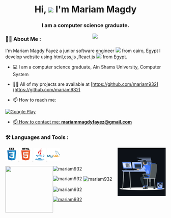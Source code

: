 <h1 align="center">Hi,
    <img src="https://media.giphy.com/media/hvRJCLFzcasrR4ia7z/giphy.gif" width="30px" > I'm Mariam Magdy</h1>
<h3 align="center">I am a computer science graduate.</h3>

<img align='right' src="https://media.giphy.com/media/6xpBQeimnN5QKT29oQ/giphy.gif" width="230">


### :man_technologist: About Me :
I'm Mariam Magdy Fayez a junior software engineer <img src="https://media.giphy.com/media/WUlplcMpOCEmTGBtBW/giphy.gif" width="30">
from cairo, Egypt I develop website using html,css,js ,React js
 <img src="https://media.giphy.com/media/WUlplcMpOCEmTGBtBW/giphy.gif" width="30"> from Egypt.
- 💻 I am a computer science graduate, Ain Shams University, Computer System


- 👨‍💻 All of my projects are available at [https://github.com/mariam932](https://github.com/mariam932)

 - :mailbox: How to reach me: 
</a> 

 <a href="http://linkedin.com/in/mariam-magdy-767a48259" target="_blank"><img alt="Google Play" src="https://img.shields.io/badge/linkedin-0077b5.svg?style=for-the-badge&logo=linkedin&logoColor=white" />

<!--  - [![Linkedin Badge](https://img.shields.io/badge/-linkedln-blue?style=flat&logo=Linkedin&logoColor=white)](https://www.linkedin.com/in/mohammad-khaled-907315190/) -->

- 📫 How to contact me: **mariammagdyfayez@gmail.com**

### :hammer_and_wrench: Languages and Tools :

<img align="right" src="https://raw.githubusercontent.com/SubhadeepZilong/SubhadeepZilong/main/icons/animation_500_kxa883sd.gif" alt="Unfortunately I didn't find the author of the pic, feel to open a pull request if found" width="30%" />





<p align="left"> <a href="https://www.w3schools.com/css/" target="_blank" rel="noreferrer"> <img src="https://raw.githubusercontent.com/devicons/devicon/master/icons/css3/css3-original-wordmark.svg" alt="css3" width="40" height="40"/> </a>  <a href="https://www.w3.org/html/" target="_blank" rel="noreferrer"> <img src="https://raw.githubusercontent.com/devicons/devicon/master/icons/html5/html5-original-wordmark.svg" alt="html5" width="40" height="40"/> </a> <a href="https://www.java.com" target="_blank" rel="noreferrer"> <img src="https://raw.githubusercontent.com/devicons/devicon/master/icons/java/java-original.svg" alt="java" width="40" height="40"/> </a> <a href="https://www.mysql.com/" target="_blank" rel="noreferrer"> <img src="https://raw.githubusercontent.com/devicons/devicon/master/icons/mysql/mysql-original-wordmark.svg" alt="mysql" width="40" height="40"/> </a>  </p>

<a href="http://linkedin.com/in/mariam-magdy-767a48259"><img align="left" width="150" height="146" src="https://github.com/M0nica/M0nica/blob/main/octomonica/m0nica-octocat-rotating.gif?raw=true"></a>

<p align="left"> <img src="https://komarev.com/ghpvc/?username=mariam932&label=Profile%20views&color=0e75b6&style=flat" alt="mariam932" /> </p>

<p><img align="left" src="https://github-readme-stats.vercel.app/api/top-langs?username=mariam932&show_icons=true&locale=en&layout=compact" alt="mariam932" /></p>

<p>&nbsp;<img align="center" src="https://github-readme-stats.vercel.app/api?username=mariam932&show_icons=true&locale=en" alt="mariam932" /></p>

<p><img align="center" src="https://github-readme-streak-stats.herokuapp.com/?user=mariam932" alt="mariam932" /></p>

<p align="left"> <a href="https://github.com/ryo-ma/github-profile-trophy"><img src="https://github-profile-trophy.vercel.app/?username=mariam932" alt="mariam932" /></a> </p>

